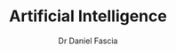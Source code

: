 ---
layout: layouts/page
title: Artificial Intelligence
subtitle: 

excerpt: Research and development and clinical translation within our regional AI super-sandbox

author: Dr Daniel Fascia
lastReview: 
nextReview: 

sidebar: true
toc: true

tags:
    - nav
    - footer

eleventyNavigation:
    parent: Home
    key: artificial-intelligence
    title: AI
---